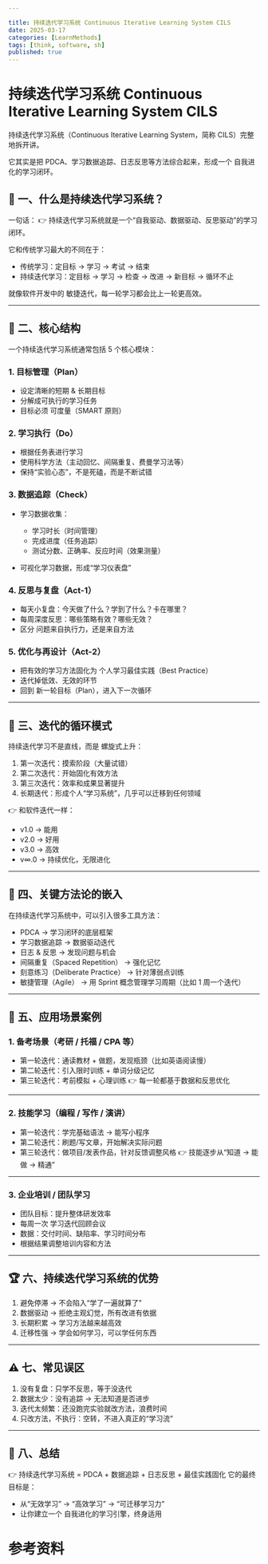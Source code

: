 ```yaml
---

title: 持续迭代学习系统 Continuous Iterative Learning System CILS
date: 2025-03-17
categories: [LearnMethods]
tags: [think, software, sh]
published: true
---
```



# 持续迭代学习系统 Continuous Iterative Learning System CILS


持续迭代学习系统（Continuous Iterative Learning System，简称 CILS）完整地拆开讲。

它其实是把 PDCA、学习数据追踪、日志反思等方法综合起来，形成一个 自我进化的学习闭环。

## 🔄 一、什么是持续迭代学习系统？

一句话：
👉 持续迭代学习系统就是一个“自我驱动、数据驱动、反思驱动”的学习闭环。

它和传统学习最大的不同在于：

* 传统学习：定目标 → 学习 → 考试 → 结束
* 持续迭代学习：定目标 → 学习 → 检查 → 改进 → 新目标 → 循环不止

就像软件开发中的 敏捷迭代，每一轮学习都会比上一轮更高效。

---

## 📐 二、核心结构

一个持续迭代学习系统通常包括 5 个核心模块：

### 1. 目标管理（Plan）

* 设定清晰的短期 & 长期目标
* 分解成可执行的学习任务
* 目标必须 可度量（SMART 原则）

### 2. 学习执行（Do）

* 根据任务表进行学习
* 使用科学方法（主动回忆、间隔重复、费曼学习法等）
* 保持“实验心态”，不是死磕，而是不断试错

### 3. 数据追踪（Check）

* 学习数据收集：

  * 学习时长（时间管理）
  * 完成进度（任务追踪）
  * 测试分数、正确率、反应时间（效果测量）
* 可视化学习数据，形成“学习仪表盘”

### 4. 反思与复盘（Act-1）

* 每天小复盘：今天做了什么？学到了什么？卡在哪里？
* 每周深度反思：哪些策略有效？哪些无效？
* 区分 问题来自执行力，还是来自方法

### 5. 优化与再设计（Act-2）

* 把有效的学习方法固化为 个人学习最佳实践（Best Practice）
* 迭代掉低效、无效的环节
* 回到 新一轮目标（Plan），进入下一次循环

---

## 🔁 三、迭代的循环模式

持续迭代学习不是直线，而是 螺旋式上升：

1. 第一次迭代：摸索阶段（大量试错）
2. 第二次迭代：开始固化有效方法
3. 第三次迭代：效率和成果显著提升
4. 长期迭代：形成个人“学习系统”，几乎可以迁移到任何领域

👉 和软件迭代一样：

* v1.0 → 能用
* v2.0 → 好用
* v3.0 → 高效
* v∞.0 → 持续优化，无限进化

---

## 🧩 四、关键方法论的嵌入

在持续迭代学习系统中，可以引入很多工具方法：

* PDCA → 学习闭环的底层框架
* 学习数据追踪 → 数据驱动迭代
* 日志 & 反思 → 发现问题与机会
* 间隔重复（Spaced Repetition） → 强化记忆
* 刻意练习（Deliberate Practice） → 针对薄弱点训练
* 敏捷管理（Agile） → 用 Sprint 概念管理学习周期（比如 1 周一个迭代）

---

## 🎯 五、应用场景案例

### 1. 备考场景（考研 / 托福 / CPA 等）

* 第一轮迭代：通读教材 + 做题，发现瓶颈（比如英语阅读慢）
* 第二轮迭代：引入限时训练 + 单词分级记忆
* 第三轮迭代：考前模拟 + 心理训练
  👉 每一轮都基于数据和反思优化

---

### 2. 技能学习（编程 / 写作 / 演讲）

* 第一轮迭代：学完基础语法 → 能写小程序
* 第二轮迭代：刷题/写文章，开始解决实际问题
* 第三轮迭代：做项目/发表作品，针对反馈调整风格
  👉 技能逐步从“知道 → 能做 → 精通”

---

### 3. 企业培训 / 团队学习

* 团队目标：提升整体研发效率
* 每周一次 学习迭代回顾会议
* 数据：交付时间、缺陷率、学习时间分布
* 根据结果调整培训内容和方法

---

## 🏆 六、持续迭代学习系统的优势

1. 避免停滞 → 不会陷入“学了一遍就算了”
2. 数据驱动 → 拒绝主观幻觉，所有改进有依据
3. 长期积累 → 学习方法越来越高效
4. 迁移性强 → 学会如何学习，可以学任何东西

---

## ⚠️ 七、常见误区

1. 没有复盘：只学不反思，等于没迭代
2. 数据太少：没有追踪 → 无法知道是否进步
3. 迭代太频繁：还没跑完实验就改方法，浪费时间
4. 只改方法，不执行：空转，不进入真正的“学习流”

---

## 🧭 八、总结

👉 持续迭代学习系统 = PDCA + 数据追踪 + 日志反思 + 最佳实践固化
它的最终目标是：

* 从“无效学习” → “高效学习” → “可迁移学习力”
* 让你建立一个 自我进化的学习引擎，终身适用



# 参考资料


